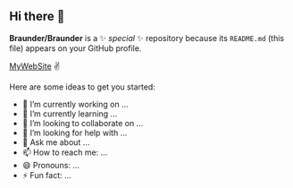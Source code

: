 ## Hi there 👋


**Braunder/Braunder** is a ✨ _special_ ✨ repository because its `README.md` (this file) appears on your GitHub profile.

[MyWebSite](https://abraunder.up.railway.app/en) ✌️

Here are some ideas to get you started:

- 🔭 I’m currently working on ...
- 🌱 I’m currently learning ...
- 👯 I’m looking to collaborate on ...
- 🤔 I’m looking for help with ...
- 💬 Ask me about ...
- 📫 How to reach me: ...
- 😄 Pronouns: ...
- ⚡ Fun fact: ...

